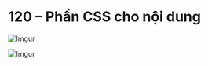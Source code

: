 # 120 –  Phần CSS cho nội dung

![Imgur](https://i.imgur.com/dEIE7aF.png)  

![Imgur](https://i.imgur.com/HfhAq4b.png) 